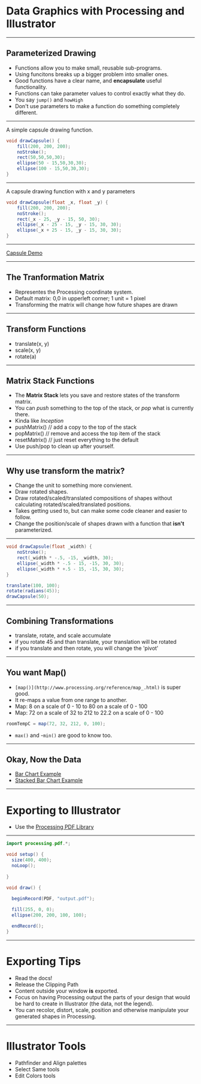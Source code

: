 # Data Graphics with Processing and Illustrator

------

## Parameterized Drawing

- Functions allow you to make small, reusable sub-programs.
- Using funcitons breaks up a bigger problem into smaller ones.
- Good functions have a clear name, and **encapsulate** useful functionality.
- Functions can take parameter values to control exactly what they do.
- You say `jump()` and `howHigh`
- Don't use parameters to make a function do something completely different.

---

A simple capsule drawing function.

```java
void drawCapsule() {
	fill(200, 200, 200);
	noStroke();
	rect(50,50,50,30);
	ellipse(50 - 15,50,30,30);
	ellipse(100 - 15,50,30,30);
}
```

---

A capsule drawing function with x and y parameters

```java
void drawCapsule(float _x, float _y) {
	fill(200, 200, 200);
	noStroke();
	rect(_x - 25, _y - 15, 50, 30);
	ellipse(_x - 25 - 15, _y - 15, 30, 30);
	ellipse(_x + 25 - 15, _y - 15, 30, 30);
}
```

---

[Capsule Demo](https://github.com/jbakse/psam5600_demos/tree/master/data_driven/capsule)







------

## The Tranformation Matrix

- Representes the Processing coordinate system.
- Default matrix:  0,0 in upperleft corner; 1 unit = 1 pixel
- Transforming the matrix will change how future shapes are drawn

---

## Transform Functions
- translate(x, y)
- scale(x, y)
- rotate(a)

---

## Matrix Stack Functions

- The __Matrix Stack__ lets you save and restore states of the transform matrix.
- You can _push_ something to the top of the stack, or _pop_ what is currently there. 
- Kinda like _Inception_
- pushMatrix() // add a copy to the top of the stack
- popMatrix() // remove and access the top item of the stack
- resetMatrix() // just reset everything to the default
- Use push/pop to clean up after yourself.

---

## Why use transform the matrix?

- Change the unit to something more convienent.
- Draw rotated shapes.
- Draw rotated/scaled/translated compositions of shapes without calculating rotated/scaled/translated positions.
- Takes getting used to, but can make some code cleaner and easier to follow.
- Change the position/scale of shapes drawn with a function that __isn't__ parameterized.

---

```java
void drawCapsule(float _width) {
	noStroke();
	rect(_width * -.5, -15, _width, 30);
	ellipse(_width * -.5 - 15, -15, 30, 30);
	ellipse(_width * +.5 - 15, -15, 30, 30);
}

translate(100, 100);
rotate(radians(45));
drawCapsule(50);
```

---

## Combining Transformations

- translate, rotate, and scale accumulate
- if you rotate 45 and than translate, your translation will be rotated
- if you translate and then rotate, you will change the 'pivot'

------

## You want Map()

- `[map()](http://www.processing.org/reference/map_.html)` is super good.
- It re-maps a value from one range to another.
- Map: 8 on a scale of 0 - 10 to 80 on a scale of 0 - 100
- Map: 72 on a scale of 32 to 212 to 22.2 on a scale of 0 - 100

```java
roomTempC = map(72, 32, 212, 0, 100);
```

- `max()` and -`min()` are good to know too.

------

## Okay, Now the Data

- [Bar Chart Example](https://github.com/jbakse/psam5600_demos/tree/master/data_driven/bar)
- [Stacked Bar Chart Example](https://github.com/jbakse/psam5600_demos/tree/master/data_driven/stacked_bar)


------

# Exporting to Illustrator

- Use the [Processing PDF Library](http://processing.org/reference/libraries/pdf/)

---

```java
import processing.pdf.*;

void setup() {
  size(400, 400);
  noLoop();
 
}

void draw() {
  
  beginRecord(PDF, "output.pdf"); 

  fill(255, 0, 0);
  ellipse(200, 200, 100, 100);

  endRecord();
}
```

---

# Exporting Tips

- Read the docs!
- Release the Clipping Path
- Content outside your window __is__ exported.
- Focus on having Processing output the parts of your design that would be hard to create in Illustrator (the data, not the legend).
- You can recolor, distort, scale, position and otherwise manipulate your generated shapes in Processing.

---

# Illustrator Tools

- Pathfinder and Align palettes
- Select Same tools
- Edit Colors tools
